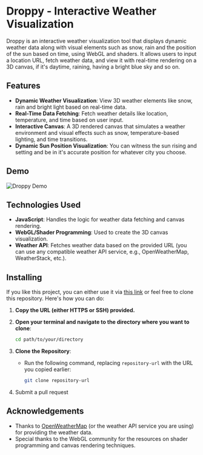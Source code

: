 # Droppy - Interactive Weather Visualization

Droppy is an interactive weather visualization tool that displays dynamic weather data along with visual elements such as snow, rain and the position of the sun based on time, using WebGL and shaders. It allows users to input a location URL, fetch weather data, and view it with real-time rendering on a 3D canvas, if it's daytime, raining, having a bright blue sky and so on.

## Features

- **Dynamic Weather Visualization**: View 3D weather elements like snow, rain and bright light based on real-time data.
- **Real-Time Data Fetching**: Fetch weather details like location, temperature, and time based on user input.
- **Interactive Canvas**: A 3D rendered canvas that simulates a weather environment and visual effects such as snow, temperature-based lighting, and time transitions.
- **Dynamic Sun Position Visualization**: You can witness the sun rising and setting and be in it's accurate position for whatever city you choose.

## Demo

![Droppy Demo](path/to/your/gif.gif)

## Technologies Used

- **JavaScript**: Handles the logic for weather data fetching and canvas rendering.
- **WebGL/Shader Programming**: Used to create the 3D canvas visualization.
- **Weather API**: Fetches weather data based on the provided URL (you can use any compatible weather API service, e.g., OpenWeatherMap, WeatherStack, etc.).

## Installing

If you like this project, you can either use it via [this link](https://mailitruong.github.io/RayMarching/) or feel free to clone this repository. Here's how you can do:

1. **Copy the URL (either HTTPS or SSH) provided.**

2. **Open your terminal and navigate to the directory where you want to clone**:
     ```bash
     cd path/to/your/directory
     ```

4. **Clone the Repository**:
   - Run the following command, replacing `repository-url` with the URL you copied earlier:
     ```bash
     git clone repository-url
     ```
5. Submit a pull request

## Acknowledgements

- Thanks to [OpenWeatherMap](https://openweathermap.org/) (or the weather API service you are using) for providing the weather data.
- Special thanks to the WebGL community for the resources on shader programming and canvas rendering techniques.

